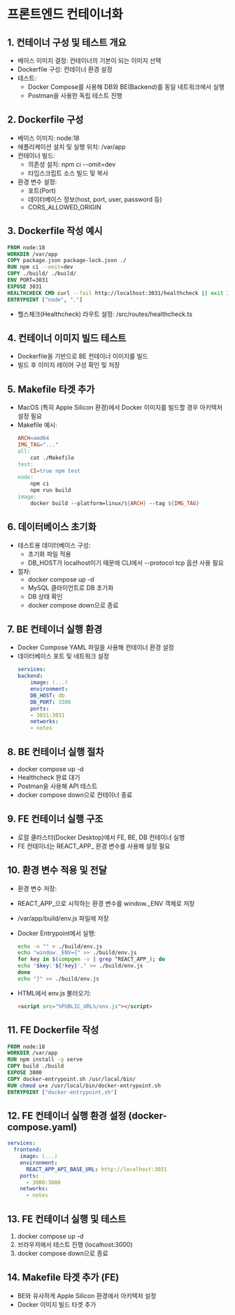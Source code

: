 # 프론트엔드 컨테이너화

## 1. 컨테이너 구성 및 테스트 개요
- 베이스 이미지 결정: 컨테이너의 기본이 되는 이미지 선택
- Dockerfile 구성: 컨테이너 환경 설정
- 테스트:
    - Docker Compose를 사용해 DB와 BE(Backend)를 동일 네트워크에서 실행
    - Postman을 사용한 독립 테스트 진행

## 2. Dockerfile 구성
- 베이스 이미지: node:18
- 애플리케이션 설치 및 실행 위치: /var/app
- 컨테이너 빌드:
    - 의존성 설치: npm ci --omit=dev
    - 타입스크립트 소스 빌드 및 복사
- 환경 변수 설정:
    - 포트(Port)
    - 데이터베이스 정보(host, port, user, password 등)
    - CORS_ALLOWED_ORIGIN

## 3. Dockerfile 작성 예시
```dockerfile
FROM node:18
WORKDIR /var/app
COPY package.json package-lock.json ./
RUN npm ci --omit=dev
COPY ./build/ ./build/
ENV PORT=3031
EXPOSE 3031
HEALTHCHECK CMD curl --fail http://localhost:3031/healthcheck || exit 1
ENTRYPOINT ["node", "."]
```
- 헬스체크(Healthcheck) 라우트 설정: /src/routes/healthcheck.ts

## 4. 컨테이너 이미지 빌드 테스트
- Dockerfile을 기반으로 BE 컨테이너 이미지를 빌드
- 빌드 후 이미지 레이어 구성 확인 및 저장

## 5. Makefile 타겟 추가
- MacOS (특히 Apple Silicon 환경)에서 Docker 이미지를 빌드할 경우 아키텍처 설정 필요
- Makefile 예시:
    ```makefile
    ARCH=amd64
    IMG_TAG="..."
    all:
        cat ./Makefile
    test:
        CI=true npm test
    node:
        npm ci
        npm run build
    image:
        docker build --platform=linux/${ARCH} --tag ${IMG_TAG}
    ```

## 6. 데이터베이스 초기화
- 테스트용 데이터베이스 구성:
    - 초기화 파일 적용
    - DB_HOST가 localhost이기 때문에 CLI에서 --protocol tcp 옵션 사용 필요
- 절차:
    - docker compose up -d
    - MySQL 클라이언트로 DB 초기화
    - DB 상태 확인
    - docker compose down으로 종료

## 7. BE 컨테이너 실행 환경
- Docker Compose YAML 파일을 사용해 컨테이너 환경 설정
- 데이터베이스 포트 및 네트워크 설정
    ```yaml
    services:
    backend:
        image: (...)
        environment:
        DB_HOST: db
        DB_PORT: 3306
        ports:
        - 3031:3031
        networks:
        - notes
    ```

## 8. BE 컨테이너 실행 절차
- docker compose up -d
- Healthcheck 완료 대기
- Postman을 사용해 API 테스트
- docker compose down으로 컨테이너 종료

## 9. FE 컨테이너 실행 구조
- 로컬 클러스터(Docker Desktop)에서 FE, BE, DB 컨테이너 실행
- FE 컨테이너는 REACT_APP_ 환경 변수를 사용해 설정 필요

## 10. 환경 변수 적용 및 전달
- 환경 변수 저장:
- REACT_APP_으로 시작하는 환경 변수를 window._ENV 객체로 저장
- /var/app/build/env.js 파일에 저장
- Docker Entrypoint에서 실행:
    ```bash
    echo -n "" > ./build/env.js
    echo "window._ENV={" >> ./build/env.js
    for key in $(compgen -v | grep ^REACT_APP_); do
    echo "$key:'${!key}'," >> ./build/env.js
    done
    echo "}" >> ./build/env.js
    ```

- HTML에서 env.js 불러오기:
    ```html
    <script src="%PUBLIC_URL%/env.js"></script>
    ```

## 11. FE Dockerfile 작성
```dockerfile
FROM node:18
WORKDIR /var/app
RUN npm install -g serve
COPY build ./build
EXPOSE 3000
COPY docker-entrypoint.sh /usr/local/bin/
RUN chmod u+x /usr/local/bin/docker-entrypoint.sh
ENTRYPOINT ["docker-entrypoint.sh"]
```

## 12. FE 컨테이너 실행 환경 설정 (docker-compose.yaml)
```yaml
services:
  frontend:
    image: (...)
    environment:
      REACT_APP_API_BASE_URL: http://localhost:3031
    ports:
      - 3000:3000
    networks:
      - notes
```

## 13. FE 컨테이너 실행 및 테스트
1. docker compose up -d
1. 브라우저에서 테스트 진행 (localhost:3000)
1. docker compose down으로 종료

## 14. Makefile 타겟 추가 (FE)
- BE와 유사하게 Apple Silicon 환경에서 아키텍처 설정
- Docker 이미지 빌드 타겟 추가
